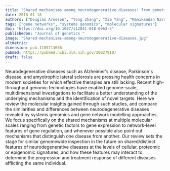 ```yaml
---
title: "Shared mechanisms among neurodegenerative diseases: from genetic factors to gene networks"
date: 2018-01-18
authors: ["Douglas Arneson", "Yong Zhang", "Xia Yang", "Manikandan Narayanan"]
tags: ["gene networks", "systems genomics", "molecular signatures"]
doi: "https://doi.org/10.1007/s12041-018-0963-3"
publishedon: "Journal of genetics "
image: "Shared-mechanisms-among-neurodegenerative-diseases.jpg"
altmetric:
dimension: pub.1105713686
pubmed: https://pubmed.ncbi.nlm.nih.gov/30027910/
draft: false
---
```


Neurodegenerative diseases such as Alzheimer's disease, Parkinson's disease, and amyotrophic lateral sclerosis are pressing health concerns in modern societies for which effective therapies are still lacking. Recent high-throughput genomic technologies have enabled genome-scale, multidimensional investigations to facilitate a better understanding of the underlying mechanisms and the identification of novel targets. Here we review the molecular insights gained through such studies, and compare the similarities and differences between neurodegenerative diseases revealed by systems genomics and gene network modelling approaches. We focus specifically on the shared mechanisms at multiple molecular scales ranging from genetic factors to gene expression to network-level features of gene regulation, and whenever possible also point out mechanisms that distinguish one disease from another. Our review sets the stage for similar genomewide inspection in the future on shared/distinct features of neurodegenerative diseases at the levels of cellular, proteomic or epigenomic signatures, and how these features may interact to determine the progression and treatment response of different diseases afflicting the same individual.